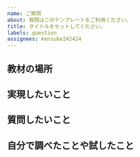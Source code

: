 ```yaml
---
name: ご質問
about: 質問はこのテンプレートをご利用ください。
title: タイトルをセットしてください。
labels: question
assignees: kensuke242424
---
```

<!-- Issueのテンプレートです。入力できるところを埋めてください。例：https://code-candy.com/courses/1259994/lectures/33129629 -->
<!-- 記入しない項目は特になしと記入してください。。 -->
<!-- 質問の教材名を記述してください。例：パネルゲーム -->
## 教材の場所

<!-- 実現したいことを記入してください。 -->
## 実現したいこと

<!--  悩んでいること、解決したいこと、実現するために必要なことを書く。プログラムコードやスクリーンショット、動画収録を活用してわかりやすく記述してください。-->
## 質問したいこと

<!-- 自分が調べたページのURLや、試したことの結果をわかりやすく記述してください。 -->
## 自分で調べたことや試したこと
